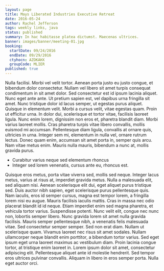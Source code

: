 ```yaml
---
layout: page
title: Mays Liberated Industries Executive Retreat
date: 2016-05-24
author: Rachel Jefferson
tags: weekly links, java
status: published
summary: In hac habitasse platea dictumst. Maecenas ultrices.
banner: images/banner/meeting-01.jpg
booking:
  startDate: 09/24/2016
  endDate: 09/29/2016
  ctyhocn: AZOKAHX
  groupCode: MLIER
published: true
---
```

Nulla facilisi. Morbi vel velit tortor. Aenean porta justo eu justo congue, et bibendum dolor consectetur. Nullam vel libero sit amet turpis consequat condimentum in sit amet dolor. Sed consectetur est id ipsum lacinia aliquet. Nunc eget ante ante. Ut pretium sapien est, vel dapibus urna fringilla sit amet. Nunc tristique dolor id lacus semper, ut egestas purus aliquet. Quisque in elementum velit. Morbi a cursus velit, vitae egestas quam. Proin ut efficitur urna.
In dolor dui, scelerisque et tortor vitae, facilisis laoreet ligula. Nunc enim lorem, dignissim non eros et, pharetra blandit diam. Morbi varius laoreet mollis. Cras pharetra turpis vitae libero convallis, mollis euismod mi accumsan. Pellentesque diam ligula, convallis at ornare quis, ultricies in urna. Integer sem mi, elementum in nulla vel, ornare rutrum lectus. Donec quam enim, accumsan sit amet porta in, semper quis arcu. Nam vitae metus enim. Mauris nulla mauris, bibendum a nunc at, mollis gravida purus.

* Curabitur varius neque sed elementum rhoncus
* Integer sed lorem venenatis, cursus ante eu, rhoncus est.

Quisque eros metus, porta vitae viverra sed, mollis sed neque. Integer lacus metus, varius at risus at, imperdiet gravida metus. Nulla a malesuada elit, sed aliquam nisi. Aenean scelerisque elit dui, eget aliquet purus tristique sed. Duis auctor nibh sapien, eget scelerisque purus pellentesque quis. Nam iaculis, eros id semper cursus, magna est tempor lorem, a fringilla lorem nisi eu augue. Mauris facilisis iaculis mattis. Cras in massa nec odio placerat blandit id id neque. Etiam imperdiet enim sed magna pharetra, et vehicula tortor varius. Suspendisse potenti. Nunc velit elit, congue nec nunc non, lobortis semper libero. Nunc gravida lorem sit amet nulla gravida facilisis.
Mauris semper pellentesque nibh, a venenatis felis malesuada vitae. Sed consectetur semper semper. Sed non erat diam. Nullam ut scelerisque quam. Vivamus laoreet nec risus sit amet sodales. Nullam ullamcorper neque blandit enim porttitor, a bibendum tortor varius. Sed eget ipsum eget urna laoreet maximus ac vestibulum diam. Proin lacinia congue tortor, at tristique enim laoreet in. Lorem ipsum dolor sit amet, consectetur adipiscing elit. Pellentesque aliquet ante id molestie hendrerit. Sed tempor eros ultrices pulvinar convallis. Aliquam in libero in eros semper porta. Nulla eget auctor orci.

